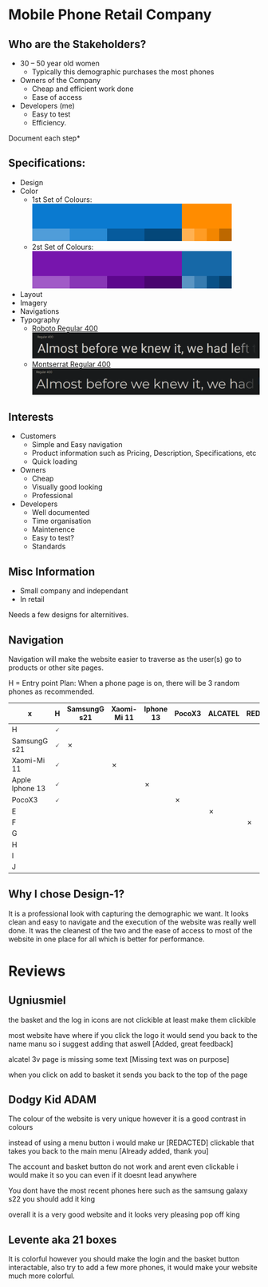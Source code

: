 # Mobile Phone Retail Company
## Who are the Stakeholders?
* 30 – 50 year old women
  * Typically this demographic purchases the most phones
* Owners of the Company
  * Cheap and efficient work done
  * Ease of access
* Developers (me)
  * Easy to test
  * Efficiency.

Document each step*

## Specifications:
* Design
* Color
  * 1st Set of Colours:
  ![Paletton](doc/design/ColourSet1.png)
  * 2st Set of Colours:
  ![Paletton](doc/design/ColourSet2.png)
* Layout
* Imagery
* Navigations
* Typography
  * [Roboto Regular 400](https://fonts.google.com/specimen/Roboto#standard-styles)
  ![f](src/img/Roboto_R400.png)
  * [Montserrat Regular 400](https://fonts.google.com/specimen/Roboto#standard-styles)
  ![f](src/img/Montserrat_R400.png)

## Interests
* Customers
  * Simple and Easy navigation
  * Product information such as Pricing, Description, Specifications, etc
  * Quick loading
* Owners
  * Cheap
  * Visually good looking
  * Professional
* Developers
  * Well documented
  * Time organisation
  * Maintenence
  * Easy to test?
  * Standards

## Misc Information
* Small company and independant
* In retail

Needs a few designs for alternitives.

## Navigation
Navigation will make the website easier to traverse as the user(s) go to products or other site pages.

H = Entry point
Plan: When a phone page is on, there will be 3 random phones as recommended.

| x | H | SamsungG s21 | Xaomi-Mi 11 | Iphone 13 | PocoX3 | ALCATEL | REDMI | G | H | I | J |
|---|---|---|---|---|---|---|---|---|---|---|---|
| H | 🗸  |   |   |   |   |   |   |   |   |   |   |
| SamsungG s21 | 🗸  | ✗  |   |   |   |   |   |   |   |   |   |
| Xaomi-Mi 11 |  🗸 |   | ✗  |   |   |   |   |   |   |   |   |
| Apple Iphone 13 | 🗸  |   |   | ✗ |   |   |   |   |   |   |   |
| PocoX3 | 🗸  |   |   |   | ✗ |   |   |   |   |   |   |
| E |   |   |   |   |   | ✗ |   |   |   |   |   |
| F |   |   |   |   |   |   | ✗  |   |   |   |   |
| G |   |   |   |   |   |   |   | ✗  |   |   |   |
| H |   |   |   |   |   |   |   |   |  ✗ |   |   |
| I |   |   |   |   |   |   |   |   |   | ✗  |   |
| J |   |   |   |   |   |   |   |   |   |   |  ✗ |


## Why I chose Design-1?
It is a professional look with capturing the demographic we want. It looks clean and easy to navigate and the execution of the website was really well done. It was the cleanest of the two and the ease of access to most of the website in one place for all which is better for performance.

#  Reviews
## Ugniusmiel

the basket and the log in icons are not clickible at least make them clickible 

most website have where if you click the logo it would send you back to the name manu so i suggest adding that aswell [Added, great feedback]

alcatel 3v page is missing some text [Missing text was on purpose]

when you click on add to basket it sends you back to the top of the page


## Dodgy Kid ADAM

The colour of the website is very unique however it is a good contrast in colours

instead of using a menu button i would make ur [REDACTED] clickable that takes you back to the main menu [Already added, thank you]

The account and basket button do not work and arent even clickable i would make it so you can even if it doesnt lead anywhere

You dont have the most recent phones here such as the samsung galaxy s22 you should add it king

overall it is a very good website and it looks very pleasing pop off king 


## Levente aka 21 boxes

It is colorful however you should make the login and the basket button interactable, also try to add a few more phones, it would make your website much more colorful.